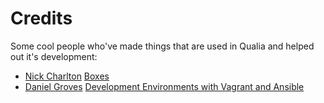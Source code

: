 # Credits

Some cool people who've made things that are used in Qualia and helped out it's development:

* [Nick Charlton](https://nickcharlton.net)
  [Boxes](https://github.com/nickcharlton/boxes)
* [Daniel Groves](https://danielgroves.net)
  [Development Environments with Vagrant and Ansible](https://danielgroves.net/notebook/2014/05/development-environments/)
